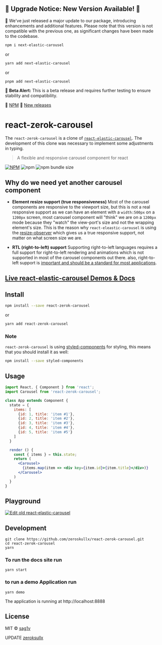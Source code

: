 ## 🚨 Upgrade Notice: New Version Available! 🚨

🚀 We've just released a major update to our package, introducing enhancements and additional features. Please note that this version is not compatible with the previous one, as significant changes have been made to the codebase.

```bash
npm i next-elastic-carousel
```
or
```bash
yarn add next-elastic-carousel
```
or
```bash
pnpm add next-elastic-carousel
```
🔶 **Beta Alert:** This is a beta release and requires further testing to ensure stability and compatibility.

🔗 [NPM](https://www.npmjs.com/package/next-elastic-carousel)
🔗 [New releases](https://github.com/zeroskullx/next-elastic-carousel/releases)


# react-zerok-carousel

The `react-zerok-carousel` is a clone of [`react-elastic-carousel`](https://sag1v.github.io/react-elastic-carousel/). The development of this clone was necessary to implement some adjustments in typing.


> A flexible and responsive carousel component for react

[![NPM](https://img.shields.io/npm/v/react-zerok-carousel.svg?style=flat-square)](https://www.npmjs.com/package/react-zerok-carousel) ![npm](https://img.shields.io/npm/dw/react-zerok-carousel?style=flat-square) ![npm bundle size](https://img.shields.io/bundlephobia/min/react-zerok-carousel?style=flat-square)

## Why do we need yet another carousel component

- **Element resize support (true responsiveness)**
  Most of the carousel components are responsive to the viewport size, but this is not a real responsive support as we can have an element with a `width:500px` on a `1200px` screen, most carousel component will "think" we are on a `1200px` mode because they "watch" the view-port's size and not the wrapping element's size.
  This is the reason why `react-eleastic-carousel` is using the [resize-observer](https://developers.google.com/web/updates/2016/10/resizeobserver) which gives us a true responsive support, not matter on what screen size we are.

- **RTL (right-to-left) support**
  Supporting right-to-left languages requires a full support for right-to-left rendering and animations which is not supported in most of the carousel components out there. also, right-to-left support is [important and should be a standard for most applications](https://www.youtube.com/watch?v=A_3BfONFRUc).

## [Live react-elastic-carousel Demos & Docs](https://sag1v.github.io/react-elastic-carousel/)

## Install

```bash
npm install --save react-zerok-carousel
```

or

```bash
yarn add react-zerok-carousel
```

### Note

`react-zerok-carousel` is using [styled-components](https://github.com/styled-components/styled-components) for styling, this means that you should install it as well:

```bash
npm install --save styled-components
```

## Usage

```jsx
import React, { Component } from 'react';
import Carousel from 'react-zerok-carousel';

class App extends Component {
  state = {
    items: [
      {id: 1, title: 'item #1'},
      {id: 2, title: 'item #2'},
      {id: 3, title: 'item #3'},
      {id: 4, title: 'item #4'},
      {id: 5, title: 'item #5'}
    ]
  }

  render () {
    const { items } = this.state;
    return (
      <Carousel>
        {items.map(item => <div key={item.id}>{item.title}</div>)}
      </Carousel>
    )
  }
}
```

## Playground

[![Edit old react-elastic-carousel](https://codesandbox.io/static/img/play-codesandbox.svg)](https://codesandbox.io/s/21o46mkwnr)

## Development

```console
git clone https://github.com/zeroskullx/react-zerok-carousel.git
cd react-zerok-carousel
yarn
```

### To run the docs site run

```console
yarn start
```

### to run a demo Application run

```console
yarn demo
```

The application is running at http://localhost:8888

## License

MIT © [sag1v](https://github.com/sag1v)

UPDATE [zeroksullx](https://github.com/zeroskullx)

